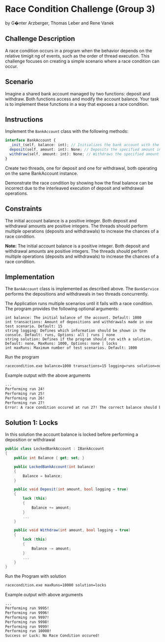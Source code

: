 # Race Condition Challenge (Group 3)
by G�nter Arzberger, Thomas Leber and Rene Vanek

## Challenge Description
A race condition occurs in a program when the behavior depends on the relative timigit ng of events, such as
the order of thread execution. This challenge focuses on creating a simple scenario where a race condition
can occur.

## Scenario
Imagine a shared bank account managed by two functions: deposit and withdraw. Both functions access
and modify the account balance. Your task is to implement these functions in a way that exposes a race
condition.

## Instructions
Implement the `BankAccount` class with the following methods:
```typescript
interface BankAccount {
  _init_(self, balance: int); // Initializes the bank account with the given balance.
  deposit(self, amount: int): None; // Deposits the specified amount into the
  withdraw(self, amount: int): None; // Withdraws the specified amount from the account
}
```

Create two threads, one for deposit and one for withdrawal, both operating on the same BankAccount instance.

Demonstrate the race condition by showing how the final balance can be incorrect due to the interleaved execution of deposit and withdrawal operations.

## Constraints
The initial account balance is a positive integer.
Both deposit and withdrawal amounts are positive integers.
The threads should perform multiple operations (deposits and withdrawals) to increase the chances of a race condition.

**Note:**
The initial account balance is a positive integer.
Both deposit and withdrawal amounts are positive integers.
The threads should perform multiple operations (deposits and withdrawals) to increase the chances of a
race condition.

## Implementation
The `BankAccount` class is implemented as described above. The `BankService` performs the depositions and withdrawals in two threads concurrently.

The Application runs multiple scenarios until it fails with a race condition. The program provides the following optional arguments:

```
int balance: The initial balance of the account. Default: 1000
int transactions: Amount of depositions and withdrawals made in one test scenario. Default: 15
string logging: Defines which information should be shown in the console. Default: runs, Options: all | runs | none
string solution: Defines if the program should run with a solution. Default: none, MaxRuns: 1000, Options: none | locks
int maxRuns: Maximum number of test scenarios. Default: 1000
```

Run the program
```sh
racecondition.exe balance=1000 transactions=15 logging=runs solution=none
```

Example output with the above arguments
```sh
...
Performing run 24!
Performing run 25!
Performing run 26!
Performing run 27!
Error: A race condition occured at run 27! The correct balance should be 682 but the new account balance is 8743!
```

## Solution 1: Locks
In this solution the account balance is locked before performing a deposition or withdrawal

```csharp
public class LockedBankAccount : IBankAccount
{
    public int Balance { get; set; }

    public LockedBankAccount(int balance)
    {
        Balance = balance;
    }

    public void Deposit(int amount, bool logging = true)
    {
        lock (this)
        {
            Balance += amount;
        }
        ...
    }

    public void Withdraw(int amount, bool logging = true)
    {
        lock (this)
        {
            Balance -= amount;
        }
        ...
    }
}
```

Run the Program with solution

```sh
racecondition.exe maxRuns=10000 solution=locks
```

Example output with above arguments
```sh
...
Performing run 9995!
Performing run 9996!
Performing run 9997!
Performing run 9998!
Performing run 9999!
Performing run 10000!
Success or Luck: No Race Condition occured!
```